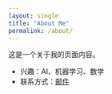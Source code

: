 ```yaml
---
layout: single
title: "About Me"
permalink: /about/
---
```


<div class="about-page">
  这是一个关于我的页面内容。

  - 兴趣：AI、机器学习、数学
  - 联系方式：[邮件](mailto:your-email@example.com)
</div>
